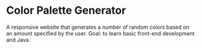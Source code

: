 # Color Palette Generator
 A responsive website that generates a number of random colors based on an amount specified by the user.  Goal: to learn basic front-end development and Java.
